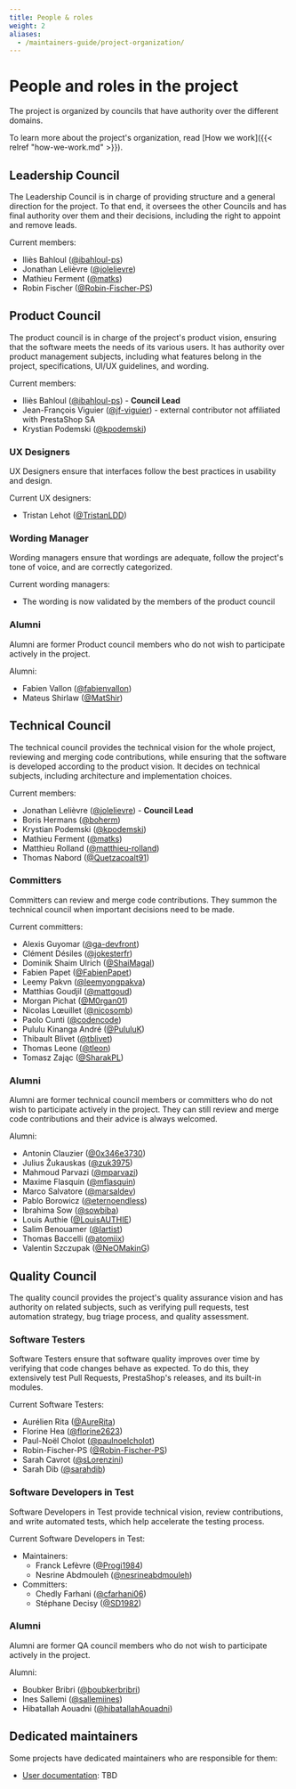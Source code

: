 ```yaml
---
title: People & roles
weight: 2
aliases:
  - /maintainers-guide/project-organization/
---
```


# People and roles in the project

The project is organized by councils that have authority over the different domains.

To learn more about the project's organization, read [How we work]({{< relref "how-we-work.md" >}}).

## Leadership Council

The Leadership Council is in charge of providing structure and a general direction for the project. To that end, it oversees the other Councils and has final authority over them and their decisions, including the right to appoint and remove leads.

Current members:

- Iliès Bahloul ([@ibahloul-ps](https://github.com/ibahloul-ps))
- Jonathan Lelièvre ([@jolelievre](https://github.com/jolelievre))
- Mathieu Ferment ([@matks](https://github.com/matks))
- Robin Fischer ([@Robin-Fischer-PS](https://github.com/Robin-Fischer-PS))

## Product Council

The product council is in charge of the project's product vision, ensuring that the software meets the needs of its various users. It has authority over product management subjects, including what features belong in the project, specifications, UI/UX guidelines, and wording.

Current members:

- Iliès Bahloul ([@ibahloul-ps](https://github.com/ibahloul-ps)) - **Council Lead**
- Jean-François Viguier ([@jf-viguier](https://github.com/jf-viguier)) - external contributor not affiliated with PrestaShop SA
- Krystian Podemski ([@kpodemski](https://github.com/kpodemski))

### UX Designers

UX Designers ensure that interfaces follow the best practices in usability and design.

Current UX designers:

- Tristan Lehot ([@TristanLDD](https://github.com/TristanLDD))

### Wording Manager

Wording managers ensure that wordings are adequate, follow the project's tone of voice, and are correctly categorized.

Current wording managers:

- The wording is now validated by the members of the product council

### Alumni

Alumni are former Product council members who do not wish to participate actively in the project.

Alumni:

- Fabien Vallon ([@fabienvallon](https://github.com/fabienvallon))
- Mateus Shirlaw ([@MatShir](https://github.com/MatShir))

## Technical Council

The technical council provides the technical vision for the whole project, reviewing and merging code contributions, while ensuring that the software is developed according to the product vision. It decides on technical subjects, including architecture and implementation choices.

Current members:

- Jonathan Lelièvre ([@jolelievre](https://github.com/jolelievre)) - **Council Lead**
- Boris Hermans ([@boherm](https://github.com/boherm))
- Krystian Podemski ([@kpodemski](https://github.com/kpodemski))
- Mathieu Ferment ([@matks](https://github.com/matks))
- Matthieu Rolland ([@matthieu-rolland](https://github.com/matthieu-rolland))
- Thomas Nabord ([@Quetzacoalt91](https://github.com/Quetzacoalt91))

### Committers

Committers can review and merge code contributions. They summon the technical council when important decisions need to be made.

Current committers:

- Alexis Guyomar ([@ga-devfront](https://github.com/ga-devfront))
- Clément Désiles ([@jokesterfr](https://github.com/jokesterfr))
- Dominik Shaim Ulrich ([@ShaiMagal](https://github.com/ShaiMagal))
- Fabien Papet ([@FabienPapet](https://github.com/FabienPapet))
- Leemy Pakvn ([@leemyongpakva](https://github.com/leemyongpakva))
- Matthias Goudjil ([@mattgoud](https://github.com/mattgoud))
- Morgan Pichat ([@M0rgan01](https://github.com/M0rgan01))
- Nicolas Lœuillet ([@nicosomb](https://github.com/nicosomb))
- Paolo Cunti ([@codencode](https://github.com/codencode))
- Pululu Kinanga André ([@PululuK](https://github.com/PululuK))
- Thibault Blivet ([@tblivet](https://github.com/tblivet))
- Thomas Leone ([@tleon](https://github.com/tleon))
- Tomasz Zając ([@SharakPL](https://github.com/SharakPL))

### Alumni

Alumni are former technical council members or committers who do not wish to participate actively in the project. They can still review and merge code contributions and their advice is always welcomed.

Alumni:

- Antonin Clauzier ([@0x346e3730](https://github.com/0x346e3730))
- Julius Žukauskas ([@zuk3975](https://github.com/zuk3975))
- Mahmoud Parvazi ([@mparvazi](https://github.com/mparvazi))
- Maxime Flasquin ([@mflasquin](https://github.com/mflasquin))
- Marco Salvatore ([@marsaldev](https://github.com/marsaldev))
- Pablo Borowicz ([@eternoendless](https://github.com/eternoendless))
- Ibrahima Sow ([@sowbiba](https://github.com/sowbiba))
- Louis Authie ([@LouisAUTHIE](https://github.com/LouisAUTHIE))
- Salim Benouamer ([@lartist](https://github.com/lartist))
- Thomas Baccelli ([@atomiix](https://github.com/atomiix))
- Valentin Szczupak ([@NeOMakinG](https://github.com/NeOMakinG))

## Quality Council

The quality council provides the project's quality assurance vision and has authority on related subjects, such as verifying pull requests, test automation strategy, bug triage process, and quality assessment.

### Software Testers

Software Testers ensure that software quality improves over time by verifying that code changes behave as expected. To do this, they extensively test Pull Requests, PrestaShop's releases, and its built-in modules.

Current Software Testers:

  - Aurélien Rita ([@AureRita](https://github.com/AureRita))
  - Florine Hea ([@florine2623](https://github.com/florine2623))
  - Paul-Noël Cholot ([@paulnoelcholot](https://github.com/paulnoelcholot))
  - Robin-Fischer-PS ([@Robin-Fischer-PS](https://github.com/Robin-Fischer-PS))
  - Sarah Cavrot ([@sLorenzini](https://github.com/sLorenzini))
  - Sarah Dib ([@sarahdib](https://github.com/sarahdib))

### Software Developers in Test

Software Developers in Test provide technical vision, review contributions, and write automated tests, which help accelerate the testing process.

Current Software Developers in Test:

* Maintainers:
  - Franck Lefèvre ([@Progi1984](https://github.com/Progi1984))
  - Nesrine Abdmouleh ([@nesrineabdmouleh](https://github.com/nesrineabdmouleh))
* Committers: 
  - Chedly Farhani ([@cfarhani06](https://github.com/cfarhani06))
  - Stéphane Decisy ([@SD1982](https://github.com/SD1982))

### Alumni

Alumni are former QA council members who do not wish to participate actively in the project.

Alumni:

  - Boubker Bribri ([@boubkerbribri](https://github.com/boubkerbribri))
  - Ines Sallemi ([@sallemiines](https://github.com/sallemiines))
  - Hibatallah Aouadni ([@hibatallahAouadni](https://github.com/hibatallahAouadni))

## Dedicated maintainers

Some projects have dedicated maintainers who are responsible for them:

* [User documentation](https://docs.prestashop-project.org/): TBD
